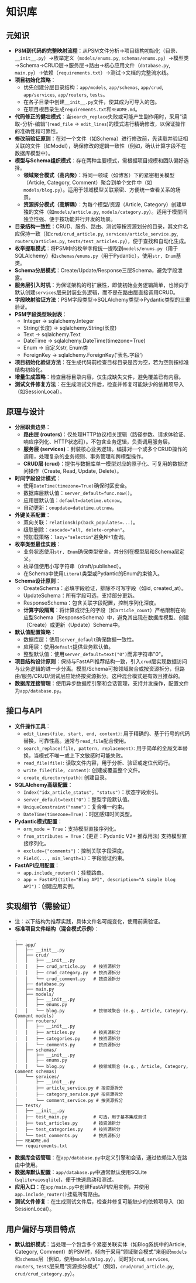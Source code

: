 # 知识库

## 元知识
- **PSM到代码的完整映射流程**：从PSM文件分析→项目结构初始化（目录、`__init__.py`）→枚举定义（`models/enums.py`, `schemas/enums.py`）→模型类→Schema→CRUD层→服务层→路由→核心应用文件（`database.py`, `main.py`）→依赖（`requirements.txt`）→测试→文档的完整流水线。
- **项目初始化策略**：
    - 优先创建分层目录结构：`app/models`, `app/schemas`, `app/crud`, `app/services`, `app/routers`, `tests`。
    - 在各子目录中创建`__init__.py`文件，使其成为可导入的包。
    - 在项目根目录生成`requirements.txt`和`README.md`。
- **代码修正的健壮模式**：当`search_replace`失败或可能产生副作用时，采用“读取-分析-编辑”(`read_file` -> `edit_lines`)的模式进行精确修改，以保证操作的准确性和可靠性。
- **修改前验证原则**：在对一个文件（如Schema）进行修改前，先读取并验证相关联的文件（如Model），确保修改的逻辑一致性（例如，确认计算字段不在数据库模型中）。
- **模型与Schema组织模式**：存在两种主要模式，需根据项目规模和团队偏好选择。
    - **领域聚合模式（高内聚）**：将同一领域（如博客）下的紧密相关模型（Article, Category, Comment）聚合到单个文件中（如`models/blog.py`）。适用于领域模型关联紧密、方便统一查看关系的场景。
    - **资源拆分模式（高解耦）**：为每个模型/资源（Article, Category）创建单独的文件（如`models/article.py`, `models/category.py`）。适用于模型间独立性强、便于按功能并行开发的场景。
- **目录结构一致性**：CRUD、服务、路由、测试等按资源划分的目录，其文件名应保持一致（如`crud/crud_article.py`, `services/article_service.py`, `routers/articles.py`, `tests/test_articles.py`），便于查找和自动化生成。
- **枚举提取模式**：将PSM中的枚举字段统一提取到`models/enums.py`（用于SQLAlchemy）和`schemas/enums.py`（用于Pydantic），使用`str, Enum`基类。
- **Schema分层模式**：Create/Update/Response三层Schema，避免字段泄露。
- **服务层引入时机**：为保证架构的可扩展性，即使初始业务逻辑简单，也倾向于默认创建`services`层来封装业务逻辑，而不是在路由层直接调用CRUD。
- **字段映射验证方法**：PSM字段类型→SQLAlchemy类型→Pydantic类型的三重验证。
- **PSM字段类型映射表**：
  - Integer → sqlalchemy.Integer
  - String(长度) → sqlalchemy.String(长度)
  - Text → sqlalchemy.Text
  - DateTime → sqlalchemy.DateTime(timezone=True)
  - Enum → 自定义str, Enum类
  - ForeignKey → sqlalchemy.ForeignKey('表名.字段')
- **项目初始化验证方法**：在生成代码前检查目标目录是否为空，若为空则按标准结构初始化。
- **增量生成策略**：检查目标目录内容，仅生成缺失文件，避免覆盖已有内容。
- **测试文件修复方法**：在生成测试文件后，检查并修复可能缺少的依赖项导入（如SessionLocal）。

## 原理与设计
- **分层职责边界**：
  - **路由层 (routers)**：仅处理HTTP协议相关逻辑（路径参数、请求体验证、响应序列化、HTTP状态码）。不包含业务逻辑，负责调用服务层。
  - **服务层 (services)**：封装核心业务逻辑。编排对一个或多个CRUD操作的调用，处理复杂的业务规则、事务管理和跨模型操作。
  - **CRUD层 (crud)**：提供与数据库单一模型对应的原子化、可复用的数据访问操作（Create, Read, Update, Delete）。
- **时间字段设计模式**：
  - 使用`DateTime(timezone=True)`确保时区安全。
  - 数据库层默认值：`server_default=func.now()`。
  - 应用层默认值：`default=datetime.utcnow`。
  - 自动更新：`onupdate=datetime.utcnow`。
- **外键关系配置**：
  - 双向关联：`relationship(back_populates=...)`。
  - 级联删除：`cascade="all, delete-orphan"`。
  - 预加载策略：`lazy="selectin"`避免N+1查询。
- **枚举类型最佳实践**：
  - 业务状态使用`str, Enum`确保类型安全，并分别在模型层和Schema层定义。
  - 枚举值使用小写字符串（draft/published）。
  - 在Schema中使用`Literal`类型或Pydantic的Enum约束输入。
- **Schema设计原则**：
  - CreateSchema：必填字段验证，排除不可写字段（如id, created_at）。
  - UpdateSchema：所有字段可选，支持部分更新。
  - ResponseSchema：包含关联字段配置，控制序列化深度。
  - **计算字段隔离**：将计算或衍生的字段（如`article_count`）严格限制在响应型Schema（ResponseSchema）中，避免其出现在数据库模型、创建（Create）或更新（Update）Schema中。
- **默认值配置策略**：
  - 数据库层：使用`server_default`确保数据一致性。
  - 应用层：使用`default`提供业务默认值。
  - 整型默认值：使用`server_default=text("0")`而非字符串"0"。
- **项目结构设计原则**：保持与FastAPI推荐结构一致，引入`crud`层实现数据访问与业务逻辑的进一步分离。模型/Schema可按领域聚合或按资源拆分，但路由/服务/CRUD/测试层应始终按资源拆分。这种混合模式是有效且推荐的。
- **数据库连接管理**：使用异步数据库引擎和会话管理，支持并发操作，配置文件为`app/database.py`。

## 接口与API
- **文件操作工具**：
  - `edit_lines(file, start, end, content)`: 用于精确的、基于行号的代码替换，可靠性高。通常与`read_file`配合使用。
  - `search_replace(file, pattern, replacement)`: 用于简单的全局文本替换，当模式不唯一或上下文敏感时可能失败。
  - `read_file(file)`: 读取文件内容，用于分析、验证或定位代码行。
  - `write_file(file, content)`: 创建或覆盖整个文件。
  - `create_directory(path)`: 创建目录。
- **SQLAlchemy高级配置**：
  - `Index("idx_article_status", "status")`：状态字段索引。
  - `server_default=text("0")`：整型字段默认值。
  - `UniqueConstraint("name")`：复合唯一约束。
  - `DateTime(timezone=True)`：时区感知时间类型。
- **Pydantic模式配置**：
  - `orm_mode = True`：支持模型直接序列化。
  - `from_attributes = True`：(更正：Pydantic V2+ 推荐用法) 支持模型直接序列化。
  - `exclude={"comments"}`：控制关联字段深度。
  - `Field(..., min_length=1)`：字段验证约束。
- **FastAPI应用配置**：
  - `app.include_router()`：挂载路由。
  - `app = FastAPI(title="Blog API", description="A simple blog API")`：创建应用实例。

## 实现细节（需验证）
- 注：以下结构为推荐实践，具体文件名可能变化，使用前需验证。
- **标准项目文件结构（混合模式示例）**：
  ```
  .
  ├── app/
  │   ├── __init__.py
  │   ├── crud/
  │   │   ├── __init__.py
  │   │   ├── crud_article.py   # 按资源拆分
  │   │   ├── crud_category.py  # 按资源拆分
  │   │   └── crud_comment.py   # 按资源拆分
  │   ├── database.py
  │   ├── main.py
  │   ├── models/
  │   │   ├── __init__.py
  │   │   ├── enums.py
  │   │   └── blog.py           # 按领域聚合 (e.g., Article, Category, Comment models)
  │   ├── routers/
  │   │   ├── __init__.py
  │   │   ├── articles.py       # 按资源拆分
  │   │   ├── categories.py     # 按资源拆分
  │   │   └── comments.py       # 按资源拆分
  │   ├── schemas/
  │   │   ├── __init__.py
  │   │   ├── enums.py
  │   │   └── blog.py           # 按领域聚合 (e.g., Article, Category, Comment schemas)
  │   └── services/
  │       ├── __init__.py
  │       ├── article_service.py # 按资源拆分
  │       ├── category_service.py# 按资源拆分
  │       └── comment_service.py # 按资源拆分
  ├── tests/
  │   ├── __init__.py
  │   ├── test_main.py          # 可选，用于基本集成测试
  │   ├── test_articles.py      # 按资源拆分
  │   ├── test_categories.py    # 按资源拆分
  │   └── test_comments.py      # 按资源拆分
  ├── README.md
  └── requirements.txt
  ```
- **数据库会话管理**：在`app/database.py`中定义引擎和会话，通过依赖注入在路由中使用。
- **数据库默认配置**：`app/database.py`中通常默认使用SQLite (`sqlite+aiosqlite`)，便于快速启动和测试。
- **应用入口**：在`app/main.py`中创建FastAPI应用实例，并使用`app.include_router()`挂载所有路由。
- **测试文件修复**：在生成测试文件后，检查并修复可能缺少的依赖项导入（如SessionLocal）。

## 用户偏好与项目特点
- **默认组织模式**：当处理一个包含多个紧密关联实体（如Blog系统中的Article, Category, Comment）的PSM时，倾向于采用“领域聚合模式”来组织`models`和`schemas`层（例如，使用`models/blog.py`），同时对`crud`, `services`, `routers`, `tests`层采用“资源拆分模式”（例如，`crud/crud_article.py`, `crud/crud_category.py`）。